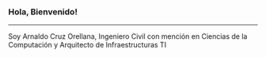 ### Hola, Bienvenido!
---
Soy Arnaldo Cruz Orellana, Ingeniero Civil con mención en Ciencias de la Computación y Arquitecto de Infraestructuras TI
<!--
**4rnald0/4rnald0** is a ✨ _special_ ✨ repository because its `README.md` (this file) appears on your GitHub profile.

Here are some ideas to get you started:

- 🔭 I’m currently working on ...
- 🌱 I’m currently learning ...
- 👯 I’m looking to collaborate on ...
- 🤔 I’m looking for help with ...
- 💬 Ask me about ...
- 📫 How to reach me: ...
- 😄 Pronouns: ...
- ⚡ Fun fact: ...
-->
